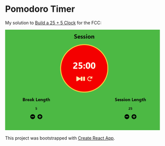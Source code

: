 # Pomodoro Timer

My solution to [Build a 25 + 5 Clock](https://www.freecodecamp.org/learn/front-end-libraries/front-end-libraries-projects/build-a-25--5-clock) for the FCC:

![screenshot](./screenshot.png)

This project was bootstrapped with [Create React App](https://github.com/facebook/create-react-app).

